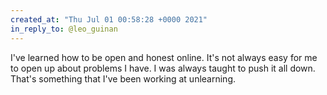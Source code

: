 ```yaml
---
created_at: "Thu Jul 01 00:58:28 +0000 2021"
in_reply_to: @leo_guinan
---
```


I've learned how to be open and honest online. It's not always easy for me to open up about problems I have. I was always taught to push it all down. That's something that I've been working at unlearning.